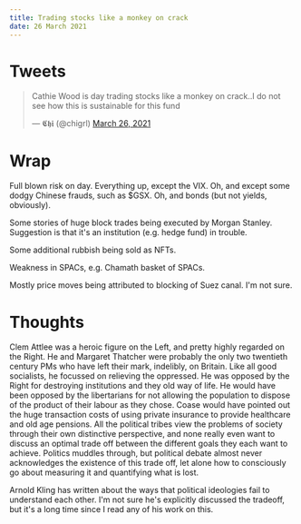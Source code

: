 ```yaml
---
title: Trading stocks like a monkey on crack
date: 26 March 2021
---
```



# Tweets

<blockquote class="twitter-tweet"><p lang="en" dir="ltr">Cathie Wood is day trading stocks like a monkey on crack..I do not see how this is sustainable for this fund</p>&mdash; 𝕮𝖍𝖎 (@chigrl) <a href="https://twitter.com/chigrl/status/1375532342140416009?ref_src=twsrc%5Etfw">March 26, 2021</a></blockquote> <script async src="https://platform.twitter.com/widgets.js" charset="utf-8"></script> 

# Wrap

Full blown risk on day. Everything up, except the VIX. Oh, and except some dodgy Chinese frauds, such as $GSX. Oh, and bonds (but not yields, obviously).

Some stories of huge block trades being executed by Morgan Stanley. Suggestion is that it's an institution (e.g. hedge fund) in trouble.

Some additional rubbish being sold as NFTs.

Weakness in SPACs, e.g. Chamath basket of SPACs.

Mostly price moves being attributed to blocking of Suez canal. I'm not sure.

# Thoughts

Clem Attlee was a heroic figure on the Left, and pretty highly regarded on the Right.
He and Margaret Thatcher were probably the only two twentieth century PMs who have left their mark, indelibly, on Britain. 
Like all good socialists, he focussed on relieving the oppressed. 
He was opposed by the Right for destroying institutions and they old way of life.
He would have been opposed by the libertarians for not allowing the population to dispose of the product of their labour as they chose.
Coase would have pointed out the huge transaction costs of using private insurance to provide healthcare and old age pensions.
All the political tribes view the problems of society through their own distinctive perspective, and none really even want to discuss an optimal trade off between the different goals they each want to achieve.
Politics muddles through, but political debate almost never acknowledges the existence of this trade off, let alone how to consciously go about measuring it and quantifying what is lost.

Arnold Kling has written about the ways that political ideologies fail to understand each other. 
I'm not sure he's explicitly discussed the tradeoff, but it's a long time since I read any of his work on this.
